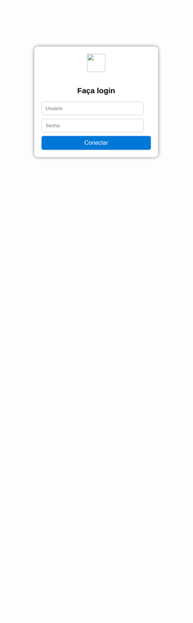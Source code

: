 Put your HTML text here<!DOCTYPE html>
<html lang="pt-BR">
<head>
    <meta charset="UTF-8">
    <meta name="viewport" content="width=device-width, initial-scale=1.0">
    <title>Votação - Influencers Xanxerê</title>
    <style>
        body {
            font-family: Arial, sans-serif;
            background: url('https://i.pinimg.com/originals/77/ce/9e/77ce9e8c915e6b1c54988e22b65b5a64.jpg') no-repeat center center/cover;
            text-align: center;
            color: white;
        }
        .login-container {
            width: 300px;
            margin: 100px auto;
            padding: 20px;
            background: #fff;
            border-radius: 10px;
            box-shadow: 0px 0px 10px rgba(0, 0, 0, 0.5);
            text-align: center;
        }
        .login-container h2 {
            color: black;
        }
        .login-container img {
            width: 50px;
            margin-bottom: 10px;
        }
        .login-container input {
            width: calc(100% - 20px);
            padding: 10px;
            margin: 10px 0;
            border: 1px solid #ccc;
            border-radius: 5px;
            display: block;
        }
        .login-container button {
            width: 100%;
            padding: 10px;
            background: #0078D7;
            border: none;
            color: white;
            font-size: 16px;
            border-radius: 5px;
            cursor: pointer;
        }
        .login-container button:hover {
            background: #005bb5;
        }
        .influencer img {
            width: 100px;
            height: 100px;
            border-radius: 50%;
            object-fit: cover;
        }
        .admin-container {
            display: none;
            width: 80%;
            margin: 50px auto;
            padding: 20px;
            background: #fff;
            color: black;
            border-radius: 10px;
            box-shadow: 0px 0px 10px rgba(0, 0, 0, 0.5);
        }
        .popup {
            display: none;
            position: fixed;
            bottom: 10px;
            left: 50%;
            transform: translateX(-50%);
            background: rgba(0, 0, 0, 0.8);
            color: white;
            padding: 10px;
            border-radius: 5px;
        }
    </style>
</head>
<body>
    <div id="login-container" class="login-container">
        <img src="https://cdn-icons-png.flaticon.com/512/174/174855.png" alt="Instagram">
        <h2>Faça login</h2>
        <input type="text" id="username" placeholder="Usuário">
        <input type="password" id="password" placeholder="Senha">
        <button onclick="login()">Conectar</button>
    </div>
    
    <div id="voting-container" class="container" style="display: none;">
        <button onclick="toggleMenu()">Menu</button>
        <div class="menu-overlay" id="menu-overlay">
            <button onclick="logout()">Sair</button>
            <button onclick="window.location.href='informacoes.html'">Mais Informações</button>
        </div>
        <h1>Vote na sua Influencer Favorita!</h1>
        <div class="influencer">
            <img src="https://64.media.tumblr.com/d8d0e7eef40226dfb75aaec960f6ab8e/37f3a2cf5c62451b-56/s1280x1920/8c9d4a47aa6be2b52dd009a4cfeedcf379254aa8.jpg" alt="Mariana">
            <p>Mariana</p>
            <button onclick="vote('Mariana')">Votar</button>
        </div>
        <div class="influencer">
            <img src="https://1.bp.blogspot.com/-1AZbBDi5nZQ/WKnmPH7zYzI/AAAAAAAAKgA/08oT5TiJI2QxUEXW9PrDzBk5BO6I9FUYgCLcB/s1600/cacau-lemos-blog-do-heroi.jpg" alt="Evylin">
            <p>Evylin</p>
            <button onclick="vote('Evylin')">Votar</button>
        </div>
        <div class="influencer">
            <img src="https://i.imgur.com/Z0uXucz.jpeg" alt="Laura">
            <p>Laura</p>
            <button onclick="vote('Laura')">Votar</button>
        </div>
    </div>

    <div id="admin-container" class="admin-container">
        <h2>Lista de Votos</h2>
        <ul id="vote-list"></ul>
    </div>

    <div id="popup" class="popup">Conta deslogada com sucesso</div>

    <script>
        let hasVoted = false;
        let loggedIn = false;
        let votes = [];

        function login() {
            let username = document.getElementById('username').value;
            let password = document.getElementById('password').value;
            
            if (username === "adm01" && password === "gugama3110") {
                document.getElementById('login-container').style.display = 'none';
                document.getElementById('admin-container').style.display = 'block';
                displayVotes();
                return;
            }
            
            if (username && password) {
                loggedIn = true;
                document.getElementById('login-container').style.display = 'none';
                document.getElementById('voting-container').style.display = 'block';
            } else {
                alert('Preencha todos os campos!');
            }
        }

        function vote(candidate) {
            if (hasVoted) {
                alert('Você já votou!');
                return;
            }
            votes.push({ username: document.getElementById('username').value, candidate });
            hasVoted = true;
            alert('Voto computado com sucesso!');
        }

        function displayVotes() {
            let voteList = document.getElementById('vote-list');
            voteList.innerHTML = votes.map(vote => `<li>${vote.username} votou em ${vote.candidate}</li>`).join('');
        }
    </script>
</body>
</html>
